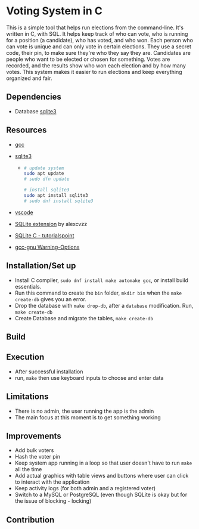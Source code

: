 # Voting System in C

This is a simple tool that helps run elections from the command-line. It's written in C, with SQL. It helps keep track of who can vote, who is running for a position (a candidate), who has voted, and who won. Each person who can vote is unique and can only vote in certain elections. They use a secret code, their pin, to make sure they're who they say they are. Candidates are people who want to be elected or chosen for something. Votes are recorded, and the results show who won each election and by how many votes. This system makes it easier to run elections and keep everything organized and fair.

## Dependencies

-   Database [sqlite3](https://www.sqlite.org/docs.html)

## Resources

-   [gcc](https://developer.fedoraproject.org/tech/languages/c/c_installation.html)
-   [sqlite3](https://www.sqlite.org/docs.html)

    -   ```sh
        # update system
        sudo apt update
        # sudo dfn update

        # install sqlite3
        sudo apt install sqlite3
        # sudo dnf install sqlite3

        ```

-   [vscode](https://code.visualstudio.com/download)
-   [SQLite extension](https://marketplace.visualstudio.com/items?itemName=alexcvzz.vscode-sqlite) by alexcvzz
-   [SQLite C - tutorialspoint](https://www.tutorialspoint.com/sqlite/sqlite_c_cpp.htm)
-   [gcc-gnu Warning-Options](https://gcc.gnu.org/onlinedocs/gcc/Warning-Options.html)

## Installation/Set up

-   Install C compiler, `sudo dnf install make automake gcc`, or install build essentials.
-   Run this command to create the `bin` folder, `mkdir bin` when the `make create-db` gives you an error.
-   Drop the database with `make drop-db`, after a `database` modification. Run, `make create-db`
-   Create Database and migrate the tables, `make create-db`

## Build

## Execution

-   After successful installation
-   run, `make` then use keyboard inputs to choose and enter data

## Limitations

-   There is no admin, the user running the app is the admin
-   The main focus at this moment is to get something working

## Improvements

-   Add bulk voters
-   Hash the voter pin
-   Keep system app running in a loop so that user doesn't have to run `make` all the time
-   Add actual graphics with table views and buttons where user can click to interact with the application
-   Keep activity logs (for both admin and a registered voter)
-   Switch to a MySQL or PostgreSQL (even though SQLite is okay but for the issue of blocking - locking)

## Contribution
